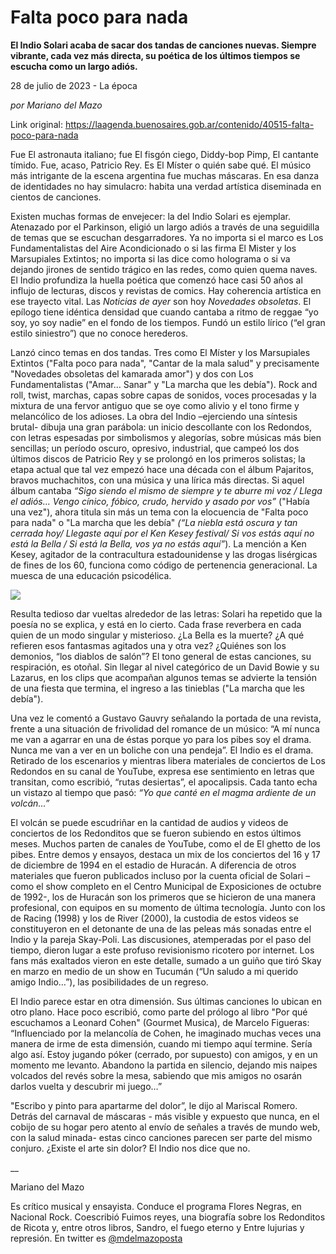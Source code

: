 # Falta poco para nada

**El Indio Solari acaba de sacar dos tandas de canciones nuevas. Siempre vibrante, cada vez más directa, su poética de los últimos tiempos se escucha como un largo adiós.**

28 de julio de 2023 - La época

_por Mariano del Mazo_

Link original: https://laagenda.buenosaires.gob.ar/contenido/40515-falta-poco-para-nada



Fue El astronauta italiano; fue El fisgón ciego, Diddy-bop Pimp, El cantante tímido. Fue, acaso, Patricio Rey. Es El Míster o quién sabe qué. El músico más intrigante de la escena argentina fue muchas máscaras. En esa danza de identidades no hay simulacro: habita una verdad artística diseminada en cientos de canciones.




Existen muchas formas de envejecer: la del Indio Solari es ejemplar. Atenazado por el Parkinson, eligió un largo adiós a través de una seguidilla de temas que se escuchan desgarradores. Ya no importa si el marco es Los Fundamentalistas del Aire Acondicionado o si las firma El Mister y los Marsupiales Extintos; no importa si las dice como holograma o si va dejando jirones de sentido trágico en las redes, como quien quema naves. El Indio profundiza la huella poética que comenzó hace casi 50 años al influjo de lecturas, discos y revistas de comics. Hay coherencia artística en ese trayecto vital. Las *Noticias de ayer* son hoy *Novedades obsoletas*. El epílogo tiene idéntica densidad que cuando cantaba a ritmo de reggae “yo soy, yo soy nadie” en el fondo de los tiempos. Fundó un estilo lírico (“el gran estilo siniestro”) que no conoce herederos.




Lanzó cinco temas en dos tandas. Tres como El Míster y los Marsupiales Extintos ("Falta poco para nada", "Cantar de la mala salud" y precisamente "Novedades obsoletas del kamarada amor") y dos con Los Fundamentalistas ("Amar… Sanar" y "La marcha que les debía"). Rock and roll, twist, marchas, capas sobre capas de sonidos, voces procesadas y la mixtura de una fervor antiguo que se oye como alivio y el tono firme y melancólico de los adioses. La obra del Indio –ejerciendo una síntesis brutal- dibuja una gran parábola: un inicio descollante con los Redondos, con letras espesadas por simbolismos y alegorías, sobre músicas más bien sencillas; un período oscuro, opresivo, industrial, que campeó los dos últimos discos de Patricio Rey y se prolongó en los primeros solistas; la etapa actual que tal vez empezó hace una década con el álbum Pajaritos, bravos muchachitos, con una música y una lírica más directas. Si aquel álbum cantaba *“Sigo siendo el mismo de siempre y te aburre mi voz / Llega el adiós... Vengo cínico, fóbico, crudo, hervido y asado por vos”* ("Había una vez"), ahora titula sin más un tema con la elocuencia de "Falta poco para nada" o "La marcha que les debía" *(“La niebla está oscura y tan cerrada hoy/ Llegaste aquí por el Ken Kesey festival/ Si vos estás aquí no está la Bella / Si está la Bella, vos ya no estás aquí”*). La mención a Ken Kesey, agitador de la contracultura estadounidense y las drogas lisérgicas de fines de los 60, funciona como código de pertenencia generacional. La muesca de una educación psicodélica.




[![](https://img.youtube.com/vi/Ho0Zvt_P_JQ/0.jpg)](https://www.youtube.com/watch?v=Ho0Zvt_P_JQ)




Resulta tedioso dar vueltas alrededor de las letras: Solari ha repetido que la poesía no se explica, y está en lo cierto. Cada frase reverbera en cada quien de un modo singular y misterioso. ¿La Bella es la muerte? ¿A qué refieren esos fantasmas agitados una y otra vez? ¿Quiénes son los demonios, “los diablos de salón”? El tono general de estas canciones, su respiración, es otoñal. Sin llegar al nivel categórico de un David Bowie y su Lazarus, en los clips que acompañan algunos temas se advierte la tensión de una fiesta que termina, el ingreso a las tinieblas ("La marcha que les debía").




Una vez le comentó a Gustavo Gauvry señalando la portada de una revista, frente a una situación de frivolidad del romance de un músico: “A mí nunca me van a agarrar en una de éstas porque yo para los pibes soy el drama. Nunca me van a ver en un boliche con una pendeja”. El Indio es el drama. Retirado de los escenarios y mientras libera materiales de conciertos de Los Redondos en su canal de YouTube, expresa ese sentimiento en letras que transitan, como escribió, “rutas desiertas”, el apocalipsis. Cada tanto echa un vistazo al tiempo que pasó: *“Yo que canté en el magma ardiente de un volcán…”*




El volcán se puede escudriñar en la cantidad de audios y videos de conciertos de los Redonditos que se fueron subiendo en estos últimos meses. Muchos parten de canales de YouTube, como el de El ghetto de los pibes. Entre demos y ensayos, destaca un mix de los conciertos del 16 y 17 de diciembre de 1994 en el estadio de Huracán. A diferencia de otros materiales que fueron publicados incluso por la cuenta oficial de Solari –como el show completo en el Centro Municipal de Exposiciones de octubre de 1992-, los de Huracán son los primeros que se hicieron de una manera profesional, con equipos en su momento de última tecnología. Junto con los de Racing (1998) y los de River (2000), la custodia de estos videos se constituyeron en el detonante de una de las peleas más sonadas entre el Indio y la pareja Skay-Poli. Las discusiones, atemperadas por el paso del tiempo, dieron lugar a este profuso revisionismo ricotero por internet. Los fans más exaltados vieron en este detalle, sumado a un guiño que tiró Skay en marzo en medio de un show en Tucumán (“Un saludo a mi querido amigo Indio…”), las posibilidades de un regreso.




El Indio parece estar en otra dimensión. Sus últimas canciones lo ubican en otro plano. Hace poco escribió, como parte del prólogo al libro "Por qué escuchamos a Leonard Cohen" (Gourmet Musica), de Marcelo Figueras: “Influenciado por la melancolía de Cohen, he imaginado muchas veces una manera de irme de esta dimensión, cuando mi tiempo aquí termine. Sería algo así. Estoy jugando póker (cerrado, por supuesto) con amigos, y en un momento me levanto. Abandono la partida en silencio, dejando mis naipes volcados del revés sobre la mesa, sabiendo que mis amigos no osarán darlos vuelta y descubrir mi juego…”




"Escribo y pinto para apartarme del dolor”, le dijo al Mariscal Romero. Detrás del carnaval de máscaras - más visible y expuesto que nunca, en el cobijo de su hogar pero atento al envío de señales a través de mundo web, con la salud minada- estas cinco canciones parecen ser parte del mismo conjuro. ¿Existe el arte sin dolor? El Indio nos dice que no.




\_\_




Mariano del Mazo




Es crítico musical y ensayista. Conduce el programa Flores Negras, en Nacional Rock. Coescribió Fuimos reyes, una biografía sobre los Redonditos de Ricota y, entre otros libros, Sandro, el fuego eterno y Entre lujurias y represión. En twitter es [@mdelmazoposta](https://twitter.com/mdelmazoposta)



